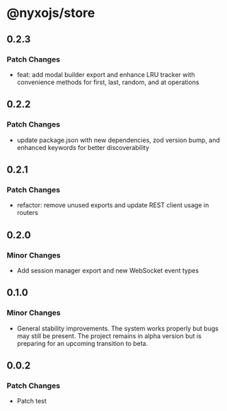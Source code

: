 # @nyxojs/store

## 0.2.3

### Patch Changes

- feat: add modal builder export and enhance LRU tracker with convenience methods for first, last, random, and at operations

## 0.2.2

### Patch Changes

- update package.json with new dependencies, zod version bump, and enhanced keywords for better discoverability

## 0.2.1

### Patch Changes

- refactor: remove unused exports and update REST client usage in routers

## 0.2.0

### Minor Changes

- Add session manager export and new WebSocket event types

## 0.1.0

### Minor Changes

- General stability improvements. The system works properly but bugs may still be present. The project remains in alpha version but is preparing for an upcoming transition to beta.

## 0.0.2

### Patch Changes

- Patch test
